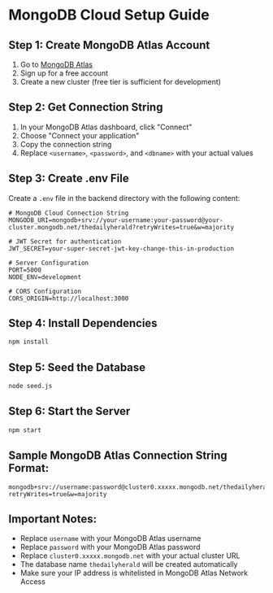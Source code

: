 # MongoDB Cloud Setup Guide

## Step 1: Create MongoDB Atlas Account
1. Go to [MongoDB Atlas](https://www.mongodb.com/atlas)
2. Sign up for a free account
3. Create a new cluster (free tier is sufficient for development)

## Step 2: Get Connection String
1. In your MongoDB Atlas dashboard, click "Connect"
2. Choose "Connect your application"
3. Copy the connection string
4. Replace `<username>`, `<password>`, and `<dbname>` with your actual values

## Step 3: Create .env File
Create a `.env` file in the backend directory with the following content:

```env
# MongoDB Cloud Connection String
MONGODB_URI=mongodb+srv://your-username:your-password@your-cluster.mongodb.net/thedailyherald?retryWrites=true&w=majority

# JWT Secret for authentication
JWT_SECRET=your-super-secret-jwt-key-change-this-in-production

# Server Configuration
PORT=5000
NODE_ENV=development

# CORS Configuration
CORS_ORIGIN=http://localhost:3000
```

## Step 4: Install Dependencies
```bash
npm install
```

## Step 5: Seed the Database
```bash
node seed.js
```

## Step 6: Start the Server
```bash
npm start
```

## Sample MongoDB Atlas Connection String Format:
```
mongodb+srv://username:password@cluster0.xxxxx.mongodb.net/thedailyherald?retryWrites=true&w=majority
```

## Important Notes:
- Replace `username` with your MongoDB Atlas username
- Replace `password` with your MongoDB Atlas password
- Replace `cluster0.xxxxx.mongodb.net` with your actual cluster URL
- The database name `thedailyherald` will be created automatically
- Make sure your IP address is whitelisted in MongoDB Atlas Network Access 